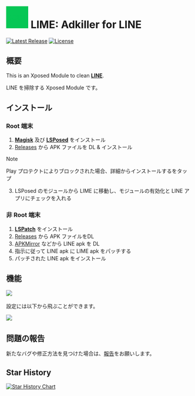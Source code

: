 # <img src="app/src/main/ic_launcher-playstore.png" width="60px"> LIME: Adkiller for LINE

[![Latest Release](https://img.shields.io/github/v/release/Chipppppppppp/LIME?label=latest)](https://github.com/Chipppppppppp/LIME/releases/latest)
[![License](https://img.shields.io/badge/License-MIT-yellow.svg)](LICENSE)

## 概要

This is an Xposed Module to clean [**LINE**](https://line.me).

LINE を掃除する Xposed Module です。

## インストール

### Root 端末

1. [**Magisk**](https://github.com/topjohnwu/Magisk) 及び [**LSPosed**](https://github.com/LSPosed/LSPosed) をインストール
2. [Releases](https://github.com/Chipppppppppp/LIME/releases/latest) から APK ファイルを DL & インストール
> [!NOTE]
> Play プロテクトによりブロックされた場合、<kbd>詳細</kbd>から<kbd>インストールする</kbd>をタップ
3. LSPosed のモジュールから LIME に移動し、<kbd>モジュールの有効化</kbd>と LINE アプリにチェックを入れる

### 非 Root 端末

1. [**LSPatch**](https://github.com/LSPosed/LSPatch) をインストール
2. [Releases](https://github.com/Chipppppppppp/LIME/releases/latest) から APK ファイルをDL
3. [APKMirror](https://www.apkmirror.com/) などから LINE apk を DL
4. 指示に従って LINE apk に LIME apk をパッチする
5. パッチされた LINE apk をインストール

## 機能

<img src="assets/78024852/2b08bfdf-df0f-4100-b608-f561b0632c58" width="100px">

設定には以下から飛ぶことができます。

<img src="assets/78024852/b386174f-6788-4de8-a037-3087b824e2c0" width="100px">

## 問題の報告

新たなバグや修正方法を見つけた場合は、[報告](https://github.com/Chipppppppppp/LIME/issues/new/choose)をお願いします。

## Star History

[![Star History Chart](https://api.star-history.com/svg?repos=Chipppppppppp/LIME&type=Date)](https://star-history.com/#Chipppppppppp/LIME&Date)

